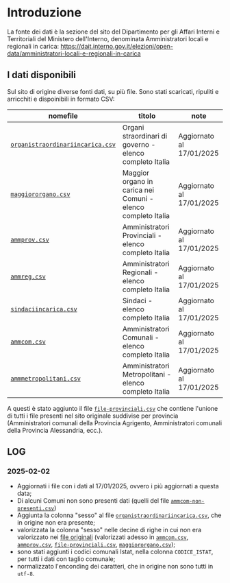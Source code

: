 # Introduzione

La fonte dei dati è la sezione del sito del Dipartimento per gli Affari Interni e Territoriali del Ministero dell'Interno, denominata Amministratori locali e regionali in carica:
<https://dait.interno.gov.it/elezioni/open-data/amministratori-locali-e-regionali-in-carica>

## I dati disponibili

Sul sito di origine diverse fonti dati, su più file. Sono stati scaricati, ripuliti e arricchiti e dispoinibili in formato CSV:

| nomefile                  | titolo                                                 | note                         |
|---------------------------|--------------------------------------------------------|------------------------------|
| [`organistraordinariincarica.csv`](./organistraordinariincarica.csv) | Organi straordinari di governo - elenco completo Italia | Aggiornato al 17/01/2025     |
| [`maggiororgano.csv`](./maggiororgano.csv)             | Maggior organo in carica nei Comuni - elenco completo Italia | Aggiornato al 17/01/2025     |
| [`ammprov.csv`](ammprov.csv)                   | Amministratori Provinciali - elenco completo Italia    | Aggiornato al 17/01/2025     |
| [`ammreg.csv`](ammreg.csv)                    | Amministratori Regionali - elenco completo Italia      | Aggiornato al 17/01/2025     |
| [`sindaciincarica.csv`](./sindaciincarica.csv)           | Sindaci - elenco completo Italia                      | Aggiornato al 17/01/2025     |
| [`ammcom.csv`](./ammcom.csv)                    | Amministratori Comunali - elenco completo Italia      | Aggiornato al 17/01/2025     |
| [`ammmetropolitani.csv`](./ammmetropolitani.csv)          | Amministratori Metropolitani - elenco completo Italia | Aggiornato al 17/01/2025     |

A questi è stato aggiunto il file [`file-provinciali.csv`](./file-provinciali.csv) che contiene l'unione di tutti i file presenti nel sito originale suddivise per provincia (Amministratori comunali della Provincia Agrigento, Amministratori comunali della Provincia Alessandria, ecc.).

## LOG

### 2025-02-02

- Aggiornati i file con i dati al 17/01/2025, ovvero i più aggiornati a questa data;
- Di alcuni Comuni non sono presenti dati (quelli del file [`ammcom-non-presenti.csv`](../amministazioni-italiane/report/ammcom-non-presenti.csv))
- Aggiunta la colonna "sesso" al file [`organistraordinariincarica.csv`](./organistraordinariincarica.csv), che in origine non era presente;
- valorizzata la colonna "sesso" nelle decine di righe in cui non era valorizzato nei [file originali](../rawdata/) (valorizzati adesso in [`ammcom.csv`](./ammcom.csv), [`ammprov.csv`](./ammprov.csv), [`file-provinciali.csv`](./file-provinciali.csv), [`maggiororgano.csv`](./maggiororgano.csv));
- sono stati aggiunti i codici comunali Istat, nella colonna `CODICE_ISTAT`, per tutti i dati con taglio comunale;
- normalizzato l'enconding dei caratteri, che in origine non sono tutti in `utf-8`.
